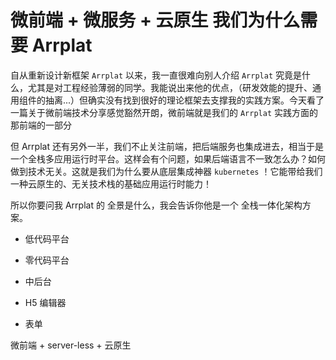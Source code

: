 # 微前端 + 微服务 + 云原生  我们为什么需要 Arrplat

自从重新设计新框架 `Arrplat` 以来，我一直很难向别人介绍 `Arrplat` 究竟是什么，尤其是对工程经验薄弱的同学。我能说出来他的优点，（研发效能的提升、通用组件的抽离...）但确实没有找到很好的理论框架去支撑我的实践方案。今天看了一篇关于微前端技术分享感觉豁然开朗，微前端就是我们的 `Arrplat` 实践方面的那前端的一部分

但 Arrplat 还有另外一半，我们不止关注前端，把后端服务也集成进去，相当于是一个全栈多应用运行时平台。这样会有个问题，如果后端语言不一致怎么办？如何做到技术无关。这就是我们为什么要从底层集成神器 `kubernetes` ！它能带给我们一种云原生的、无关技术栈的基础应用运行时能力！

所以你要问我 Arrplat 的 全景是什么，我会告诉你他是一个 全栈一体化架构方案。


- 低代码平台
- 零代码平台

- 中后台
- H5 编辑器
- 表单

微前端 + server-less + 云原生
